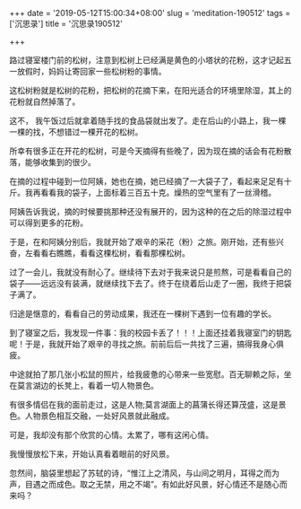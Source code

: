 +++
date = '2019-05-12T15:00:34+08:00'
slug = 'meditation-190512'
tags = ['沉思录']
title = '沉思录190512'

+++

路过寝室楼门前的松树，注意到松树上已经满是黄色的小塔状的花粉，这才记起五一放假时，妈妈让寄回家一些松树粉的事情。

这松树粉就是松树的花粉，把松树的花摘下来，在阳光适合的环境里除湿，其上的花粉就自然掉落了。

这不， 我午饭过后就拿着随手找的食品袋就出发了。走在后山的小路上，我一棵一棵的找，不想错过一棵开花的松树。

所幸有很多正在开花的松树，可是今天摘得有些晚了，因为现在摘的话会有花粉散落，能够收集到的很少。

在摘的过程中碰到一位阿姨，她也在摘，她已经摘了一大袋子了，看起来足足有十斤。我再看看我的袋子，上面标着三百五十克。燥热的空气里有了一丝滑稽。

阿姨告诉我说，摘的时候要挑那种还没有展开的，因为这种的在之后的除湿过程中可以得到更多的花粉。

于是，在和阿姨分别后，我就开始了艰辛的采花（粉）之旅。刚开始，还有些兴奋，左看看右瞧瞧，看看这棵松树，看看那棵松树。

过了一会儿，我就没有耐心了。继续待下去对于我来说只是煎熬，可是看看自己的袋子——远远没有装满，就继续找下去了。终于在绕着后山走了一圈，我终于把袋子满了。

归途是惬意的，看看自己的劳动成果，我还在一棵树下遇到一位有趣的学长。

到了寝室之后，我发现一件事：我的校园卡丢了！！！上面还挂着我寝室门的钥匙呢！于是，我就开始了艰辛的寻找之旅。前前后后一共找了三遍，搞得我身心俱疲。

中途就拍了那几张小松鼠的照片，给我疲惫的心带来一些宽慰。百无聊赖之际，坐在莫言湖边的长凳上，看着一切人物景色。

有很多情侣在我的面前走过，这是人物;莫言湖面上的菖蒲长得还算茂盛，这是景色。人物景色相互交融，一处好风景就此融成。

可是，我却没有那个欣赏的心情。太累了，哪有这闲心情。

我慢慢放松下来，开始认真看着眼前的好风景。

忽然间，脑袋里想起了苏轼的诗，“惟江上之清风，与山间之明月，耳得之而为声，目遇之而成色。取之无禁，用之不竭”。有如此好风景，好心情还不是随心而来吗？
